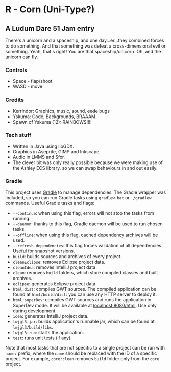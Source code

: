 # R - Corn (Uni-Type?)
## A Ludum Dare 51 Jam entry

There's a unicorn and a spaceship, and one day...er...they combined forces to do something. And that something was defeat a cross-dimensional evil or something. Yeah, that's right! You are that spaceship/unicorn. Oh, and the unicorn can fly.

### Controls
- Space - flap/shoot
- WASD - move

### Credits
- Kerrindor: Graphics, music, sound, ~~code~~ bugs
- Yskuma: Code, Backgrounds, BRAAAM
- Spawn of Yskuma (12): RAINBOWS!!!!

### Tech stuff
- Written in Java using libGDX. 
- Graphics in Aseprite, GIMP and Inkscape.
- Audio in LMMS and Sfxr.
- The clever bit was only really possible because we were making use of the Ashley ECS library, so we can swap behaviours in and out easily.

### Gradle

This project uses [Gradle](http://gradle.org/) to manage dependencies.
The Gradle wrapper was included, so you can run Gradle tasks using `gradlew.bat` or `./gradlew` commands.
Useful Gradle tasks and flags:

- `--continue`: when using this flag, errors will not stop the tasks from running.
- `--daemon`: thanks to this flag, Gradle daemon will be used to run chosen tasks.
- `--offline`: when using this flag, cached dependency archives will be used.
- `--refresh-dependencies`: this flag forces validation of all dependencies. Useful for snapshot versions.
- `build`: builds sources and archives of every project.
- `cleanEclipse`: removes Eclipse project data.
- `cleanIdea`: removes IntelliJ project data.
- `clean`: removes `build` folders, which store compiled classes and built archives.
- `eclipse`: generates Eclipse project data.
- `html:dist`: compiles GWT sources. The compiled application can be found at `html/build/dist`: you can use any HTTP server to deploy it.
- `html:superDev`: compiles GWT sources and runs the application in SuperDev mode. It will be available at [localhost:8080/html](http://localhost:8080/html). Use only during development.
- `idea`: generates IntelliJ project data.
- `lwjgl3:jar`: builds application's runnable jar, which can be found at `lwjgl3/build/libs`.
- `lwjgl3:run`: starts the application.
- `test`: runs unit tests (if any).

Note that most tasks that are not specific to a single project can be run with `name:` prefix, where the `name` should be replaced with the ID of a specific project.
For example, `core:clean` removes `build` folder only from the `core` project.
